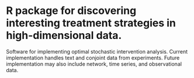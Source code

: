 # R package for discovering interesting treatment strategies in high-dimensional data. 
Software for implementing optimal stochastic intervention analysis. Current implementation handles text and conjoint data from experiments. Future implementation may also include network, time series, and observational data. 
